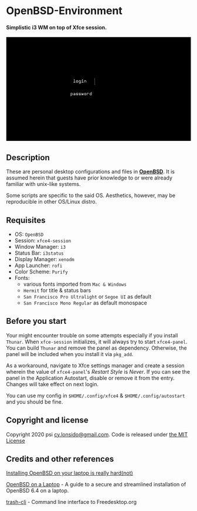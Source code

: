 # OpenBSD-Environment

#### Simplistic i3 WM on top of Xfce session.

![OpenBSD environment slideshow](https://github.com/cyril2day/OpenBSD-Environment/blob/master/res/cover/preview.gif)

## Description

These are personal desktop configurations and files in **[OpenBSD](https://openbsd.org)**.
It is assumed herein that guests have prior knowledge to or were already familiar with unix-like systems.

Some scripts are specific to the said OS. Aesthetics, however, may be reproducible in other OS/Linux distro.

## Requisites

- OS: `OpenBSD`
- Session: `xfce4-session`
- Window Manager: `i3`
- Status Bar: `i3status`
- Display Manager: `xenodm`
- App Launcher: `rofi`
- Color Scheme: `Purify`
- Fonts:
  - various fonts imported from `Mac & Windows`
  - `Hermit` for title & status bars
  - `San Francisco Pro Ultralight` or `Segoe UI` as default
  - `San Francisco Mono Regular` as default monospace

## Before you start

Your might encounter trouble on some attempts especially if you install `Thunar`. When `xfce-session` initializes,
it will always try to start `xfce4-panel`. You can build `Thunar` and remove the panel as dependency. Otherwise,
the panel will be included when you install it via `pkg_add`.

As a workaround, navigate to Xfce settings manager and create a session wherein the value of `xfce4-panel`'s _Restart Style_ is _Never_.
If you can see the panel in the Application Autostart, disable or remove it from the entry. Changes will take effect on next login.

You can use my config in `$HOME/.config/xfce4` & `$HOME/.config/autostart` and you should be fine.

## Copyright and license

Copyright 2020 psi <cy.lonsido@gmail.com>. Code is released under [the MIT License](https://github.com/cyril2day/OpenBSD-Environment/blob/master/LICENSE)

## Credits and other references

[Installing OpenBSD on your laptop is really hard(not)](https://sohcahtoa.org.uk/openbsd.html)

[OpenBSD on a Laptop](https://www.c0ffee.net/blog/openbsd-on-a-laptop/)
\- A guide to a secure and streamlined installation of OpenBSD 6.4 on a laptop.

[trash-cli](https://github.com/andreafrancia/trash-cli.git)
\- Command line interface to Freedesktop.org
